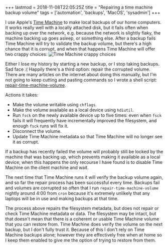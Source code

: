 +++
lastmod = 2018-11-08T22:05:25Z
title = "Repairing a time machine backup volume"
tags = ['automation', 'backups', 'MacOS', 'sysadmin']
+++

I use Apple's [Time Machine](https://support.apple.com/en-ie/104984) to make
local backups of our home computers. It works really well with a locally
attached disk, but it fails often when backing up over the network, e.g. because
the network is slightly flaky, the machine backing up goes asleep, or something
else. After a backup fails Time Machine will try to validate the backup volume,
but there's a high chance that it is corrupt, and when that happens Time Machine
will offer two crappy choices: ![Time Machine crappy
choices](/images/time-machine-error.png)

Either I lose my history by starting a new backup, or I stop taking backups.
Sad face :( Happily there's a third option: repair the corrupted volume. There
are many articles on the internet about doing this manually, but I'm not going
to keep cutting and pasting commands so I wrote a shell script:
[repair-time-machine-volume](https://github.com/tobinjt/bin/blob/6d01e87c90d558feed9771087bdc404a198961df/repair-time-machine-volume).

Actions it takes:

- Make the volume writable using `chflags`.
- Make the volume available as a local device using `hdiutil`.
- Run `fsck` on the newly available device up to five times: even when `fsck`
  fails it will frequently have incrementally improved the filesystem, and
  enough `fsck` runs will fix it.
- Disconnect the volume.
- Update Time Machine metadata so that Time Machine will no longer see it as
  corrupt.

If a backup has recently failed the volume will probably still be locked by the
machine that was backing up, which prevents making it available as a local
device; when this happens the only recourse I have found is to disable Time
Machine on the client machine and wait.

The next time that Time Machine runs it will verify the backup volume again, and
so far the repair process has been successful every time. Backups fail and
volumes are corrupted so often that I run `repair-time-machine-volume` nightly
around 4:00 from `cron` because it's extremely unlikely that any laptops will be
in use and making backups at that time.

The process above repairs the filesystem metadata, but does not repair or check
Time Machine metadata or data. The filesystem may be intact, but that doesn't
mean that there is a coherent or usable Time Machine volume that you can restore
from. Time Machine does verify the volume on the next backup, but I don't fully
trust it. Because of this I don't rely on Time Machine backups alone; however
they are effectively free when at home so I keep them enabled to give me the
option of trying to restore from them.
